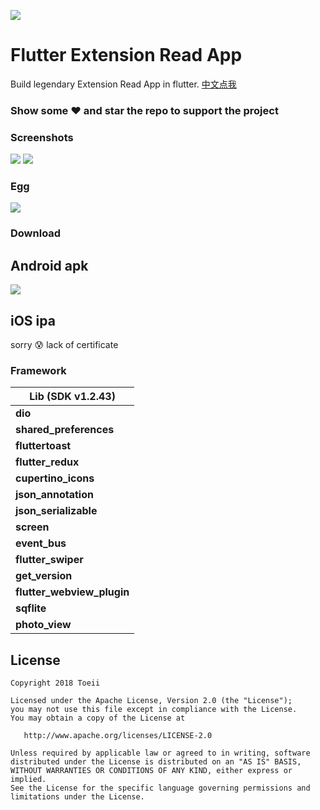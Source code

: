 ![](https://github.com/toeii/FlutterExampleApp_ExtensionRead/blob/master/images/logo_extension_read.png)
# Flutter Extension Read App

Build legendary Extension Read App in flutter.
[中文点我](https://github.com/toeii/FlutterExampleApp_ExtensionRead/blob/master/README_CN.md)

### Show some :heart: and star the repo to support the project

### Screenshots
<img src="https://github.com/toeii/FlutterExampleApp_ExtensionRead/blob/master/images/app_fotojet_01.jpg" />
<img src="https://github.com/toeii/FlutterExampleApp_ExtensionRead/blob/master/images/app_fotojet_02.jpg" />

### Egg
<img src="https://github.com/toeii/FlutterExampleApp_ExtensionRead/blob/master/images/flutter_extension_read_egg.jpg" />

### Download
## Android apk
<img src="https://github.com/toeii/FlutterExampleApp_ExtensionRead/blob/master/images/apk_download_code.jpg" />

## iOS ipa
sorry :cold_sweat: lack of certificate

### Framework

| Lib (SDK v1.2.43)          |
| -------------------------- |
| **dio**                    |
| **shared_preferences**     |
| **fluttertoast**           |
| **flutter_redux**          |
| **cupertino_icons**        |
| **json_annotation**        |
| **json_serializable**      |
| **screen**                 |
| **event_bus**              |
| **flutter_swiper**         |
| **get_version**            |
| **flutter_webview_plugin** |
| **sqflite**                |
| **photo_view**             |

## License

    Copyright 2018 Toeii

    Licensed under the Apache License, Version 2.0 (the "License");
    you may not use this file except in compliance with the License.
    You may obtain a copy of the License at

       http://www.apache.org/licenses/LICENSE-2.0

    Unless required by applicable law or agreed to in writing, software
    distributed under the License is distributed on an "AS IS" BASIS,
    WITHOUT WARRANTIES OR CONDITIONS OF ANY KIND, either express or implied.
    See the License for the specific language governing permissions and
    limitations under the License.


